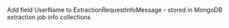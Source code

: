 Add field UserName to ExtractionRequestInfoMessage
    - stored in MongoDB extraction job info collections
